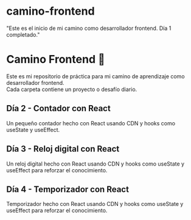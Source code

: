 # camino-frontend

"Este es el inicio de mi camino como desarrollador frontend. Día 1 completado."

# Camino Frontend 🚀

Este es mi repositorio de práctica para mi camino de aprendizaje como desarrollador frontend.  
Cada carpeta contiene un proyecto o desafío diario.

## Día 2 - Contador con React
Un pequeño contador hecho con React usando CDN y hooks como useState y useEffect.

## Día 3 - Reloj digital con React
Un reloj digital hecho con React usando CDN y hooks como useState y useEffect para reforzar el conocimiento.

## Día 4 - Temporizador con React
Temporizador hecho con React usando CDN y hooks como useState y useEffect para reforzar el conocimiento.

